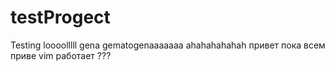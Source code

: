 ﻿# testProgect
Testing
loooolllll gena gematogenaaaaaaa ahahahahahah
привет пока всем приве
vim работает ???

